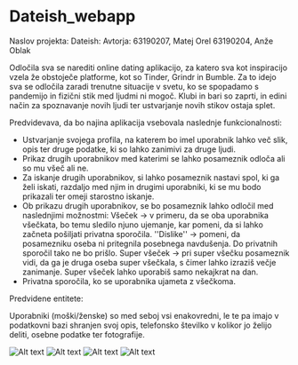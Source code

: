 # Dateish_webapp
Naslov projekta: Dateish:
Avtorja:
    63190207, Matej Orel
    63190204, Anže Oblak

Odločila sva se narediti online dating aplikacijo, za katero sva kot inspiracijo vzela že obstoječe platforme, kot so Tinder, Grindr in Bumble. Za to idejo sva se odločila zaradi trenutne situacije v svetu, ko se spopadamo s pandemijo in fizični stik med ljudmi ni mogoč. Klubi in bari so zaprti, in edini način za spoznavanje novih ljudi ter ustvarjanje novih stikov ostaja splet.

Predvidevava, da bo najina aplikacija vsebovala naslednje funkcionalnosti:

- Ustvarjanje svojega profila, na katerem bo imel uporabnik lahko več slik, opis ter druge podatke, ki so lahko zanimivi za druge ljudi.
- Prikaz drugih uporabnikov med katerimi se lahko posameznik odloča ali so mu všeč ali ne.
- Za iskanje drugih uporabnikov, si lahko posameznik nastavi spol, ki ga želi iskati, razdaljo med njim in drugimi uporabniki, ki se mu bodo prikazali ter omeji starostno iskanje.
- Ob prikazu drugih uporabnikov, se bo posameznik lahko odločil med naslednjimi možnostmi:
      Všeček -> v primeru, da se oba uporabnika všečkata, bo temu sledilo njuno ujemanje, kar pomeni, da si lahko začneta pošiljati privatna sporočila.
      ''Dislike'' -> pomeni, da posamezniku oseba ni pritegnila posebnega navdušenja. Do privatnih sporočil tako ne bo prišlo.
      Super všeček -> pri super všečku posameznik vidi, da ga je druga oseba super všečkala, s čimer lahko izraziš večje zanimanje. Super všeček lahko uporabiš samo nekajkrat na dan.
- Privatna sporočila, ko se uporabnika ujameta z všečkoma.
 

Predvidene entitete:

Uporabniki (moški/ženske) so med seboj vsi enakovredni, le te pa imajo v podatkovni bazi shranjen svoj opis, telefonsko številko v kolikor jo želijo deliti, osebne podatke ter fotografije.

![Alt text](https://firebasestorage.googleapis.com/v0/b/dateish-5d381.appspot.com/o/choose.jpg?alt=media&token=fc3ee0bb-2d26-423a-a4c5-842f904934a8 "Choose on Android App")
![Alt text](https://firebasestorage.googleapis.com/v0/b/dateish-5d381.appspot.com/o/main.jpg?alt=media&token=263bc5e7-f126-44b0-a1e5-3b5c2246d42d "Swiping on Android App")
![Alt text](https://firebasestorage.googleapis.com/v0/b/dateish-5d381.appspot.com/o/main_web.jpg?alt=media&token=7f62e9bd-8ae1-4e7f-b7ff-52fffb7fef2a "Swiping on Webapp")
![Alt text](https://firebasestorage.googleapis.com/v0/b/dateish-5d381.appspot.com/o/settings.jpg?alt=media&token=0ad3cb3d-1136-40dd-8a11-fe07e35cff1b "Settings on Webapp")
